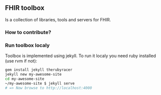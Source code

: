 ## FHIR toolbox

Is a collection of libraries, tools and servers for FHIR.

### How to contribute?


### Run toolbox localy


Toolbox is implemented using jekyll.
To run it localy you need ruby installed (use rvm if not):

```sh
gem install jekyll therubyracer
jekyll new my-awesome-site
cd my-awesome-site
~/my-awesome-site $ jekyll serve
# => Now browse to http://localhost:4000
```
